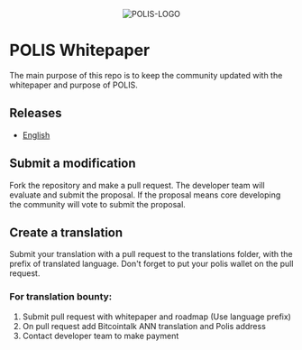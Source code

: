 <p align="center">
  <img src="https://github.com/polispay/polis/raw/master/src/qt/res/icons/bitcoin.png" alt="POLIS-LOGO"/>
</p>


# POLIS Whitepaper
The main purpose of this repo is to keep the community updated with the whitepaper and purpose of POLIS.

## Releases

- [English](https://github.com/polispay/polis-whitepaper/blob/master/EN_Polis_Cryptocurrency_Whitepaper.md)

## Submit a modification
Fork the repository and make a pull request. The developer team will evaluate and submit the proposal.
If the proposal means core developing the community will vote to submit the proposal.

## Create a translation

Submit your translation with a pull request to the translations folder, with the prefix of translated language. Don't forget to put your polis wallet on the pull request.

### For translation bounty:

<ol type="1">
  <li>Submit pull request with whitepaper and roadmap (Use language prefix)</li>
  <li>On pull request add Bitcointalk ANN translation and Polis address</li>
  <li>Contact developer team to make payment</li>
</ol>
